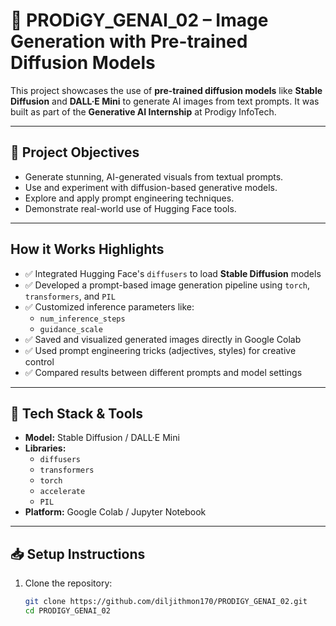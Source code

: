 # 🎨 PRODiGY_GENAI_02 – Image Generation with Pre-trained Diffusion Models

This project showcases the use of **pre-trained diffusion models** like **Stable Diffusion** and **DALL·E Mini** to generate AI images from text prompts. It was built as part of the **Generative AI Internship** at Prodigy InfoTech.

---

## 🎯 Project Objectives

- Generate stunning, AI-generated visuals from textual prompts.
- Use and experiment with diffusion-based generative models.
- Explore and apply prompt engineering techniques.
- Demonstrate real-world use of Hugging Face tools.

---

##  How it Works Highlights

- ✅ Integrated Hugging Face's `diffusers` to load **Stable Diffusion** models
- ✅ Developed a prompt-based image generation pipeline using `torch`, `transformers`, and `PIL`
- ✅ Customized inference parameters like:
  - `num_inference_steps`
  - `guidance_scale`
- ✅ Saved and visualized generated images directly in Google Colab
- ✅ Used prompt engineering tricks (adjectives, styles) for creative control
- ✅ Compared results between different prompts and model settings

---

## 🧰 Tech Stack & Tools

- **Model:** Stable Diffusion / DALL·E Mini
- **Libraries:**
  - `diffusers`
  - `transformers`
  - `torch`
  - `accelerate`
  - `PIL`
- **Platform:** Google Colab / Jupyter Notebook

---

## 📥 Setup Instructions

1. Clone the repository:
   ```bash
   git clone https://github.com/diljithmon170/PRODIGY_GENAI_02.git
   cd PRODIGY_GENAI_02
